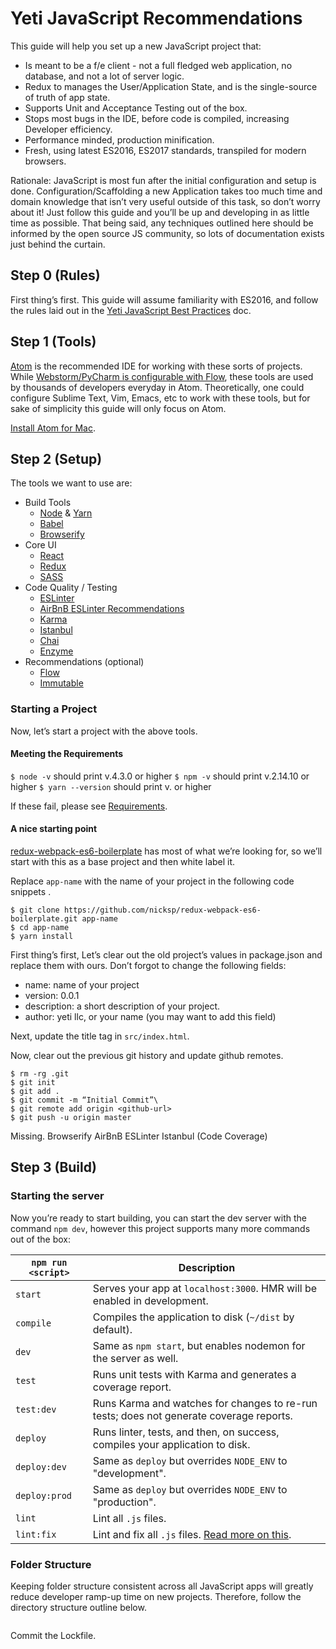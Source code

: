 # Yeti JavaScript Recommendations

This guide will help you set up a new JavaScript project that:

- Is meant to be a f/e client - not a full fledged web application, no database, and not a lot of server logic.
- Redux to manages the User/Application State, and is the single-source of truth of app state.
- Supports Unit and Acceptance Testing out of the box.
- Stops most bugs in the IDE, before code is compiled, increasing Developer efficiency.
- Performance minded, production minification.
- Fresh, using latest ES2016, ES2017 standards, transpiled for modern browsers.

Rationale:
JavaScript is most fun after the initial configuration and setup  is done. Configuration/Scaffolding a new Application takes too much time and domain knowledge that isn’t very useful outside of this task, so don’t worry about it! Just follow this guide and you’ll be up and developing in as little time as possible. That being said, any techniques outlined here should be informed by the open source JS community, so lots of documentation exists just behind the curtain.

## Step 0 (Rules)
First thing’s first. This guide will assume familiarity with ES2016, and follow the rules laid out in the [Yeti JavaScript Best Practices](https://github.com/koleary94/javascript-best-practices) doc.

## Step 1 (Tools)
[Atom](https://atom.io/) is the recommended IDE for working with these sorts of projects. While [Webstorm/PyCharm is configurable with Flow](https://www.jetbrains.com/help/pycharm/2016.3/using-the-flow-type-checker.html), these tools are used by thousands of developers everyday in Atom. Theoretically, one could configure Sublime Text, Vim, Emacs, etc to work with these tools, but for sake of simplicity this guide will only focus on Atom.

[Install Atom for Mac](https://atom.io/download/mac).

## Step 2 (Setup)

The tools we want to use are:

- Build Tools
	- [Node](https://nodejs.org/en/) & [Yarn](https://github.com/yarnpkg/yarn)
	- [Babel](https://babeljs.io/)
	- [Browserify](http://browserify.org/)
- Core UI
	- [React](https://facebook.github.io/react/)
	- [Redux](http://redux.js.org/)
	- [SASS](https://github.com/sass/node-sass)
- Code Quality / Testing
	- [ESLinter](http://eslint.org/)
	- [AirBnB ESLinter Recommendations](https://github.com/airbnb/javascript/blob/master/linters/.eslintrc)
	- [Karma](https://karma-runner.github.io/1.0/index.html)
	- [Istanbul](https://github.com/gotwarlost/istanbul)
	- [Chai](http://chaijs.com/)
	- [Enzyme](https://github.com/airbnb/enzyme)
- Recommendations (optional)
	- [Flow](https://flowtype.org/)
	- [Immutable](https://facebook.github.io/immutable-js/)

### Starting a Project

Now, let’s start a project with the above tools.

#### Meeting the Requirements

`$ node -v` should print v.4.3.0 or higher
`$ npm -v` should print v.2.14.10 or higher
`$ yarn --version` should print v. or higher

If these fail, please see [Requirements](requirements.md).

#### A nice starting point

[redux-webpack-es6-boilerplate](https://github.com/nicksp/redux-webpack-es6-boilerplate) has most of what we’re looking for, so we’ll start with this as a base project and then white label it.

Replace `app-name` with the name of your project in the following code snippets .

```
$ git clone https://github.com/nicksp/redux-webpack-es6-boilerplate.git app-name
$ cd app-name
$ yarn install
```

First thing’s first, Let’s clear out the old project’s values in package.json and replace them with ours. Don’t forgot to change the following fields:

- name: name of your project
- version: 0.0.1
- description: a short description of your project.
- author: yeti llc, or your name (you may want to add this field)

Next, update the title tag in `src/index.html`.

Now, clear out the previous git history and update github remotes.

```
$ rm -rg .git
$ git init
$ git add .
$ git commit -m “Initial Commit”\
$ git remote add origin <github-url>
$ git push -u origin master
```


Missing.
Browserify
AirBnB ESLinter
Istanbul (Code Coverage)

## Step 3 (Build)

### Starting the server

Now you’re ready to start building, you can start the dev server with the command `npm dev`, however this project supports many more commands out of the box:

|`npm run <script>`|Description|
|------------------|-----------|
|`start`|Serves your app at `localhost:3000`. HMR will be enabled in development.|
|`compile`|Compiles the application to disk (`~/dist` by default).|
|`dev`|Same as `npm start`, but enables nodemon for the server as well.|
|`test`|Runs unit tests with Karma and generates a coverage report.|
|`test:dev`|Runs Karma and watches for changes to re-run tests; does not generate coverage reports.|
|`deploy`|Runs linter, tests, and then, on success, compiles your application to disk.|
|`deploy:dev`|Same as `deploy` but overrides `NODE_ENV` to "development".|
|`deploy:prod`|Same as `deploy` but overrides `NODE_ENV` to "production".|
|`lint`|Lint all `.js` files.|
|`lint:fix`|Lint and fix all `.js` files. [Read more on this](http://eslint.org/docs/user-guide/command-line-interface.html#fix).|


### Folder Structure

Keeping folder structure consistent across all JavaScript apps will greatly reduce developer ramp-up time on new projects. Therefore, follow the directory structure outline below.

```

```

Commit the Lockfile.